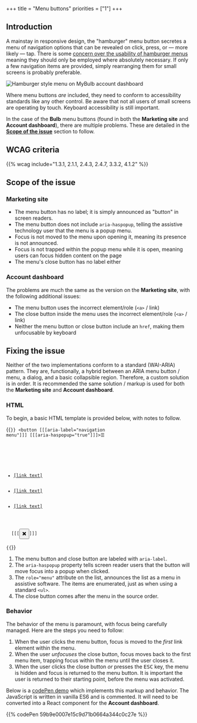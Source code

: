 +++
title = "Menu buttons"
priorities = ["1"]
+++

## Introduction

A mainstay in responsive design, the "hamburger" menu button secretes a menu of navigation options that can be revealed on click, press, or — more likely — tap. There is some [concern over the usability of hamburger menus](https://www.nngroup.com/articles/hamburger-menus/) meaning they should only be employed where absolutely necessary. If only a few navigation items are provided, simply rearranging them for small screens is probably preferable.

![Hamburger style menu on MyBulb account dashboard](/images/ham.png)

Where menu buttons _are_ included, they need to conform to accessibility standards like any other control. Be aware that not all users of small screens are operating by touch. Keyboard accessibility is still important.

In the case of the **Bulb** menu buttons (found in both the **Marketing site** and **Account dashboard**), there are multiple problems. These are detailed in the [**Scope of the issue**](#scope-of-the-issue) section to follow.

## WCAG criteria

{{% wcag include="1.3.1, 2.1.1, 2.4.3, 2.4.7, 3.3.2, 4.1.2" %}}

## Scope of the issue

### Marketing site

* The menu button has no label; it is simply announced as "button" in screen readers.
* The menu button does not include `aria-haspopup`, telling the assistive technology user that the menu is a popup menu.
* Focus is not moved to the menu upon opening it, meaning its presence is not announced.
* Focus is not trapped within the popup menu while it is open, meaning users can focus hidden content on the page
* The menu's close button has no label either

### Account dashboard

The problems are much the same as the version on the **Marketing site**, with the following additional issues:

* The menu button uses the incorrect element/role (`<a>` / link)
* The close button inside the menu uses the incorrect element/role (`<a>` / link)
* Neither the menu button or close button include an `href`, making them unfocusable by keyboard

## Fixing the issue

Neither of the two implementations conform to a standard (WAI-ARIA) pattern. They are, functionally, a hybrid between an ARIA menu button / menu, a dialog, and a basic collapsible region. Therefore, a custom solution is in order. It is recommended the same solution / markup is used for both the **Marketing site** and **Account dashboard**.

### HTML

To begin, a basic HTML template is provided below, with notes to follow.

{{<code numbered="true">}}
<button [[[aria-label="navigation menu"]]] [[[aria-haspopup="true"]]]>☰</button>
<div [[[hidden]]]>
  <ul [[[role="menu"]]]>
    <li><a href="[url]">[link text]</a></li>
    <li><a href="[url]">[link text]</a></li>
    <li><a href="[url]">[link text]</a></li>
  </ul>
  [[[<button aria-label="close menu">✖️</button>]]]
</div>
{{</code>}}

1. The menu button and close button are labeled with `aria-label`.
2. The `aria-haspopup` property tells screen reader users that the button will move focus into a popup when clicked.
3. The `role="menu"` attribute on the list, announces the list as a menu in assistive software. The items are enumerated, just as when using a standard `<ul>`.
4. The close button comes after the menu in the source order.

### Behavior

The behavior of the menu is paramount, with focus being carefully managed. Here are the steps you need to follow:

1. When the user clicks the menu button, focus is moved to the _first_ link element within the menu.
2. When the user _unfocuses_ the close button, focus moves back to the first menu item, trapping focus within the menu until the user closes it.
3. When the user clicks the close button _or_ presses the <kbd>ESC</kbd> key, the menu is hidden and focus is returned to the menu button. It is important the user is returned to their starting point, before the menu was activated.

Below is a [codePen demo](https://codepen.io/heydon/pen/59b9e0007e15c9d71b0664a344c0c27e/) which implements this markup and behavior. The JavaScript is written in vanilla ES6 and is commented. It will need to be converted into a React component for the **Account dashboard**.

{{% codePen 59b9e0007e15c9d71b0664a344c0c27e %}}
